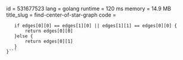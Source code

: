 id = 531677523 
lang = golang 
runtime  = 120 ms 
memory = 14.9 MB
title_slug = find-center-of-star-graph
code =
 ```func findCenter(edges [][]int) int {
    if edges[0][0] == edges[1][0] || edges[1][1] == edges[0][0] {
        return edges[0][0]
    }else {
        return edges[0][1]
    }
}```